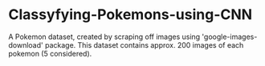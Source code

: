 # Classyfying-Pokemons-using-CNN
A Pokemon dataset, created by scraping off images using 'google-images-download' package. 
This dataset contains approx. 200 images of each pokemon (5 considered).
